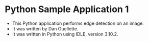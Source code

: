 # Python Sample Application 1 
- This Python application performs edge detection on an image.
- It was written by Dan Ouellette.
- It was written in Python using IDLE, version 3.10.2.
